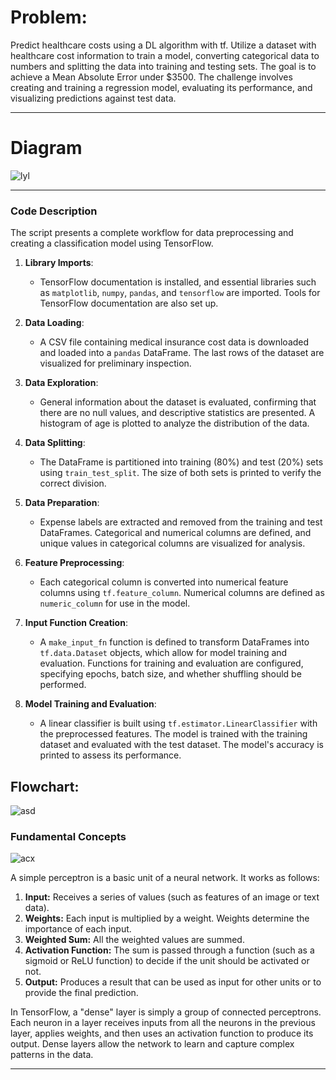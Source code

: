 # Problem:

Predict healthcare costs using a DL algorithm with tf. Utilize a dataset with healthcare cost information to train a model, converting categorical data to numbers and splitting the data into training and testing sets. The goal is to achieve a Mean Absolute Error under $3500. The challenge involves creating and training a regression model, evaluating its performance, and visualizing predictions against test data.

---------

# Diagram

![lyl](https://github.com/KnEl1a/Deep_Learning_with_Tensorflow_and_sklearn_fccamp/blob/main/Dense%20Layers%20Health%20Cost%20Predictor/img/class%20diagram.png)

---

### Code Description

The script presents a complete workflow for data preprocessing and creating a classification model using TensorFlow.

1. **Library Imports**:
   - TensorFlow documentation is installed, and essential libraries such as `matplotlib`, `numpy`, `pandas`, and `tensorflow` are imported. Tools for TensorFlow documentation are also set up.

2. **Data Loading**:
   - A CSV file containing medical insurance cost data is downloaded and loaded into a `pandas` DataFrame. The last rows of the dataset are visualized for preliminary inspection.

3. **Data Exploration**:
   - General information about the dataset is evaluated, confirming that there are no null values, and descriptive statistics are presented. A histogram of age is plotted to analyze the distribution of the data.

4. **Data Splitting**:
   - The DataFrame is partitioned into training (80%) and test (20%) sets using `train_test_split`. The size of both sets is printed to verify the correct division.

5. **Data Preparation**:
   - Expense labels are extracted and removed from the training and test DataFrames. Categorical and numerical columns are defined, and unique values in categorical columns are visualized for analysis.

6. **Feature Preprocessing**:
   - Each categorical column is converted into numerical feature columns using `tf.feature_column`. Numerical columns are defined as `numeric_column` for use in the model.

7. **Input Function Creation**:
   - A `make_input_fn` function is defined to transform DataFrames into `tf.data.Dataset` objects, which allow for model training and evaluation. Functions for training and evaluation are configured, specifying epochs, batch size, and whether shuffling should be performed.

8. **Model Training and Evaluation**:
   - A linear classifier is built using `tf.estimator.LinearClassifier` with the preprocessed features. The model is trained with the training dataset and evaluated with the test dataset. The model's accuracy is printed to assess its performance.

## Flowchart:

![asd](https://github.com/KnEl1a/Deep_Learning_with_Tensorflow_and_sklearn_fccamp/blob/main/Dense%20Layers%20Health%20Cost%20Predictor/img/flow%20chart%202.png)


### Fundamental Concepts

![acx](https://github.com/KnEl1a/Deep_Learning_with_Tensorflow_and_sklearn_fccamp/blob/main/Dense%20Layers%20Health%20Cost%20Predictor/img/perceptron%20simple.jpg)

A simple perceptron is a basic unit of a neural network. It works as follows:

1. **Input:** Receives a series of values (such as features of an image or text data).
2. **Weights:** Each input is multiplied by a weight. Weights determine the importance of each input.
3. **Weighted Sum:** All the weighted values are summed.
4. **Activation Function:** The sum is passed through a function (such as a sigmoid or ReLU function) to decide if the unit should be activated or not.
5. **Output:** Produces a result that can be used as input for other units or to provide the final prediction.

In TensorFlow, a "dense" layer is simply a group of connected perceptrons. Each neuron in a layer receives inputs from all the neurons in the previous layer, applies weights, and then uses an activation function to produce its output. Dense layers allow the network to learn and capture complex patterns in the data.

---
